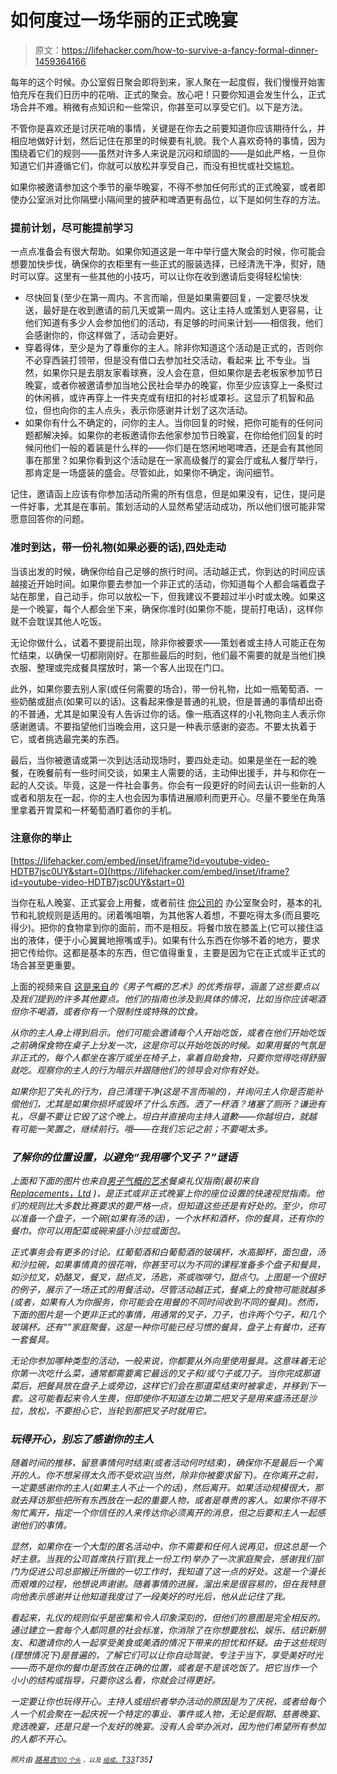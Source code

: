 # 如何度过一场华丽的正式晚宴

> 原文：<https://lifehacker.com/how-to-survive-a-fancy-formal-dinner-1459364166>

每年的这个时候。办公室假日聚会即将到来，家人聚在一起度假，我们慢慢开始害怕充斥在我们日历中的花哨、正式的聚会。放心吧！只要你知道会发生什么，正式场合并不难。稍微有点知识和一些常识，你甚至可以享受它们。以下是方法。



不管你是喜欢还是讨厌花哨的事情，关键是在你去之前要知道你应该期待什么，并相应地做好计划，然后记住在那里的时候要有礼貌。我个人喜欢奇特的事情，因为围绕着它们的规则——虽然对许多人来说是沉闷和顽固的——是如此严格，一旦你知道它们并遵循它们，你就可以放松并享受自己，而没有担忧或社交尴尬。

如果你被邀请参加这个季节的豪华晚宴，不得不参加任何形式的正式晚宴，或者即使办公室派对比你隔壁小隔间里的披萨和啤酒更有品位，以下是如何生存的方法。

### 提前计划，尽可能提前学习

一点点准备会有很大帮助。如果你知道这是一年中举行盛大聚会的时候，你可能会想要加快步伐，确保你的衣柜里有一些正式的服装选择，已经清洗干净，熨好，随时可以穿。这里有一些其他的小技巧，可以让你在收到邀请后变得轻松愉快:

*   尽快回复(至少在第一周内。不言而喻，但是如果需要回复，一定要尽快发送，最好是在收到邀请的前几天或第一周内。这让主持人或策划人更容易，让他们知道有多少人会参加他们的活动，有足够的时间来计划——相信我，他们会感谢你的，你这样做了，活动会更好。
*   穿着得体，至少是为了尊重你的主人。除非你知道这个活动是正式的，否则你不必穿西装打领带，但是没有借口去参加社交活动，看起来 [比](http://lifehacker.com/how-can-i-learn-to-dress-better-1215111190) 不专业。当然，如果你只是去朋友家看球赛，没人会在意，但如果你是去老板家参加节日晚宴，或者你被邀请参加当地公民社会举办的晚宴，你至少应该穿上一条熨过的休闲裤，或许再穿上一件夹克或有纽扣的衬衫或罩衫。这显示了机智和品位，但也向你的主人点头，表示你感谢并计划了这次活动。
*   如果你有什么不确定的，问你的主人。当你回复的时候，把你可能有的任何问题都解决掉。如果你的老板邀请你去他家参加节日晚宴，在你给他们回复的时候问他们一般的着装是什么样的——你们是在悠闲地喝啤酒，还是会有其他同事在那里？如果你看到这个活动是在一家高级餐厅的宴会厅或私人餐厅举行，那肯定是一场盛装的盛会。尽管如此，如果你不确定，询问细节。

记住，邀请函上应该有你参加活动所需的所有信息，但是如果没有，记住，提问是一件好事，尤其是在事前。策划活动的人显然希望活动成功，所以他们很可能非常愿意回答你的问题。

### 准时到达，带一份礼物(如果必要的话),四处走动

当该出发的时候，确保你给自己足够的旅行时间。活动越正式，你到达的时间应该越接近开始时间。如果你要去参加一个非正式的活动，你知道每个人都会端着盘子站在那里，自己动手，你可以放松一下，但我建议不要超过半小时或太晚。如果这是一个晚宴，每个人都会坐下来，确保你准时(如果你不能，提前打电话)，这样你就不会耽误其他人吃饭。

无论你做什么，试着不要提前出现，除非你被要求——策划者或主持人可能正在匆忙结束，以确保一切都刚刚好。在那些最后的时刻，他们最不需要的就是当他们换衣服、整理或完成餐具摆放时，第一个客人出现在门口。

此外，如果你要去别人家(或任何需要的场合)，带一份礼物，比如一瓶葡萄酒、一些奶酪或甜点(如果可以的话)。这看起来像是普通的礼貌，但是普通的事情却出奇的不普通，尤其是如果没有人告诉过你的话。像一瓶酒这样的小礼物向主人表示你感谢邀请。不要指望他们当晚会用，这只是一种表示感谢的姿态。不要太执着于它，或者挑选最完美的东西。

最后，当你被邀请或第一次到达活动现场时，要四处走动。如果是坐在一起的晚餐，在晚餐前有一些时间交谈，如果主人需要的话，主动伸出援手，并与和你在一起的人交谈。毕竟，这是一件社会事务。你会有一段更好的时间去认识一些新的人或者和朋友在一起，你的主人也会因为事情进展顺利而更开心。尽量不要坐在角落里拿着开胃菜和一杯葡萄酒盯着你的手机。

### 注意你的举止

 [https://lifehacker.com/embed/inset/iframe?id=youtube-video-HDTB7jsc0UY&start=0](https://lifehacker.com/embed/inset/iframe?id=youtube-video-HDTB7jsc0UY&start=0) 

当你在私人晚宴、正式宴会上用餐，或者前往 [你公司的](https://lifehacker.com/how-to-navigate-your-companys-holiday-party-like-a-pro-5968536) 办公室聚会时，基本的礼节和礼貌规则是适用的。闭着嘴咀嚼，为其他客人着想，不要吃得太多(而且要吃得少)。把你的食物拿到你的面前，而不是相反。将餐巾放在膝盖上(它可以接住溢出的液体，便于小心翼翼地擦嘴或手)。如果有什么东西在你够不着的地方，要求把它传给你。这都是基本的东西，但它值得重复，主要是因为它在正式或半正式的场合甚至更重要。

上面的视频来自 [这是来自](http://www.artofmanliness.com/2010/03/26/guide-dining-etiquette-table-manners/)*的《男子气概的艺术》的优秀指导，涵盖了这些要点以及我们提到的许多其他要点。他们的指南也涉及到具体的情况，比如当你应该喝酒但你不喝酒，或者你有一个限制性或特殊的饮食。*

*从你的主人身上得到启示。他们可能会邀请每个人开始吃饭，或者在他们开始吃饭之前确保食物在桌子上分发一次，这是你可以开始吃饭的时候。如果用餐的气氛是非正式的，每个人都坐在客厅或坐在椅子上，拿着自助食物，只要你觉得吃得舒服就吃。观察你的主人的行为暗示并跟随他们的领导会对你有好处。*

*如果你犯了失礼的行为，自己清理干净(这是不言而喻的)，并询问主人你是否能补偿他们，尤其是如果你损坏或毁坏了什么东西。洒了一杯酒？堵塞了厕所？谦逊有礼，尽量不要让它毁了这个晚上。坦白并直接向主持人道歉——你越坦白，就越有可能一笑置之，继续前行。哦——在我们忘记之前；不要喝太多。*

### *了解你的位置设置，以避免“我用哪个叉子？”谜语*

*上面和下面的图片也来自[*男子气概的艺术*](http://www.artofmanliness.com/2010/03/26/guide-dining-etiquette-table-manners/)餐桌礼仪指南(最初来自 [Replacements，Ltd](http://www.replacements.com/piecetype/formal.htm) )，是正式或非正式晚宴上你的座位设置的快速视觉指南。他们的规则比大多数比赛要求的要严格一点，但知道这些还是有好处的。至少，你可以准备一个盘子，一个碗(如果有汤的话)，一个水杯和酒杯，你的餐具，还有你的餐巾。你可以用配菜或碗来盛小沙拉或面包。*

*正式事务会有更多的讨论。红葡萄酒和白葡萄酒的玻璃杯，水高脚杯，面包盘，汤和沙拉碗，如果事情真的很花哨，你甚至可以为不同的课程准备多个盘子和餐具，如沙拉叉，奶酪叉，餐叉，甜点叉，汤匙，茶或咖啡勺，甜点勺。上图是一个很好的例子，展示了一场正式的用餐活动，尽管活动越正式，餐桌上的食物可能就越多(或者，如果有人为你服务，你可能会在用餐的不同时间收到不同的餐具)。然而，下面的图片是一个更非正式的事情，用通常的叉子，刀子，也许两个勺子，和几个玻璃杯。还有“”家庭聚餐，这是一种你可能已经习惯的餐具，盘子上有餐巾，还有一套餐具。*

*无论你参加哪种类型的活动，一般来说，你都要从外向里使用餐具。这意味着无论你第一次吃什么菜，通常都需要离它最远的叉子和/或勺子或刀子。当你完成那道菜后，把餐具放在盘子上或旁边，这样它们会在那道菜结束时被拿走，并移到下一套。这可能看起来令人生畏，但即使你不知道左边第二把叉子是用来盛汤还是沙拉，放松，不要担心它，当轮到那把叉子时就用它。*

### *玩得开心，别忘了感谢你的主人*

*随着时间的推移，留意事情何时结束(或者活动何时结束)，确保你不是最后一个离开的人。你不想呆得太久而不受欢迎(当然，除非你被要求留下)。在你离开之前，一定要感谢你的主人(如果主人不止一个的话)，然后离开。如果活动规模很大，那就去拜访那些把所有东西放在一起的重要人物，或者是尊贵的客人。如果你不得不匆忙离开，指定一个你信任的人来传达你必须离开的消息，但之后要和主人一起感谢他们的事情。*

*显然，如果你在一个大型的匿名活动中，你不需要和任何人说再见，但这总是一个好主意。当我的公司首席执行官(我上一份工作)举办了一次家庭聚会，感谢我们部门为促进公司总部搬迁所做的一切工作时，我知道了这一点的好处。这是一个漫长而艰难的过程，他想说声谢谢。随着事情的进展，溜出来是很容易的，但在我特意向他表示感谢并让他知道我度过了一段美好的时光后，他从此记住了我。*

*看起来，礼仪的规则似乎是密集和令人印象深刻的，但他们的意图是完全相反的。通过建立一套每个人都同意的社会标准，你消除了在你想要放松、娱乐、结识新朋友、和邀请你的人一起享受美食或美酒的情况下带来的担忧和怀疑。由于这些规则(理想情况下)是普遍的，了解它们可以让你自动驾驶，专注于当下，享受美好时光——而不是你的餐巾是否放在正确的位置，或者是不是该吃饭了。把它当作一个小小的结构或指导，只要你这么看，你就会过得更好。*

*一定要让你也玩得开心。主持人或组织者举办活动的原因是为了庆祝，或者给每个人一个机会聚在一起庆祝一个特定的事业、事件或人物，无论是假期、慈善晚宴、竞选晚宴，还是只是一个友好的晚宴。没有人会举办派对，因为他们希望所有参加的人都不开心。*

**<small>照片由</small>* [*<small>路易吉</small>*](http://www.flickr.com/photos/crespoluigi/4532859337/)*<small></small>*<small>[*<small>100 个头</small>*](http://www.flickr.com/photos/1000heads/4385041042/) *<small>，以及</small>* [*<small>组成。</small>T33*](http://www.flickr.com/photos/thearches/4523118044/)T35】</small>*

*<small></small>*